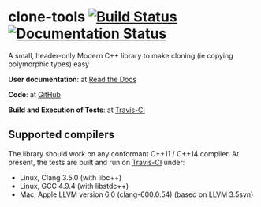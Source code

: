 # clone-tools [![Build Status](https://travis-ci.org/tonyelewis/clone-tools.svg?branch=master)](https://travis-ci.org/tonyelewis/clone-tools) [![Documentation Status](https://readthedocs.org/projects/clone-tools/badge/?version=latest)](http://clone-tools.readthedocs.io/en/latest/?badge=latest)

A small, header-only Modern C++ library to make cloning (ie copying polymorphic types) easy

**User documentation**: at [Read the Docs](http://clone-tools.readthedocs.io/en/latest/ "The CATH Tools user documentation at Read the Docs")

**Code**: at [GitHub](https://github.com/tonyelewis/clone-tools "The clone-tools GitHub respository")

**Build and Execution of Tests**: at [Travis-CI](https://travis-ci.org/tonyelewis/clone-tools "The clone-tools Travis-CI builds")

Supported compilers
-------------------

The library should work on any conformant C++11 / C++14 compiler. At present, the tests are built and run on [Travis-CI](https://travis-ci.org/tonyelewis/clone-tools "The clone-tools Travis-CI builds") under:

 * Linux, Clang 3.5.0 (with libc++)
 * Linux, GCC 4.9.4 (with libstdc++)
 * Mac, Apple LLVM version 6.0 (clang-600.0.54) (based on LLVM 3.5svn)
